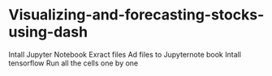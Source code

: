 # Visualizing-and-forecasting-stocks-using-dash

Intall Jupyter Notebook
Exract files
Ad files to Jupyternote book
Intall tensorflow
Run all the cells one by one


